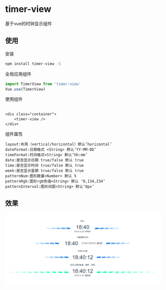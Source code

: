 # timer-view

基于vue的时钟显示组件

## 使用

安装
``` bash
npm install timer-view -S
```

全局应用组件
``` javascript
import TimerView from 'timer-view'
Vue.use(TimerView)
```

使用组件
```

<div class="container">
    <timer-view />
</div>
```

组件属性
```
layout:布局（vertical/horizontal）默认‘horizontal’
dateFormat:日期格式 <String> 默认‘YY-MM-DD’
timeFormat:时间格式<String> 默认‘hh:mm’
date:是否显示日期 true/false 默认 true
time:是否显示时间 true/false 默认 true
week:是否显示星期 true/false 默认 true
patternNum:图形数量<Number> 默认 5
patternRgb:图形rgb色值<String> 默认 ‘0,134,234’
patternInterval:图形间距<String> 默认‘0px’
```

## 效果
![image](https://raw.githubusercontent.com/HappyKnow/timer-view/master/screen.png)